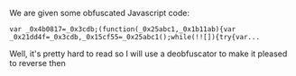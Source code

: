 We are given some obfuscated Javascript code:

``
var _0x4b0817=_0x3cdb;(function(_0x25abc1,_0x1b11ab){var _0x21dd4f=_0x3cdb,_0x15cf55=_0x25abc1();while(!![]){try{var...
``

Well, it's pretty hard to read so I will use a deobfuscator to make it pleased to reverse then
